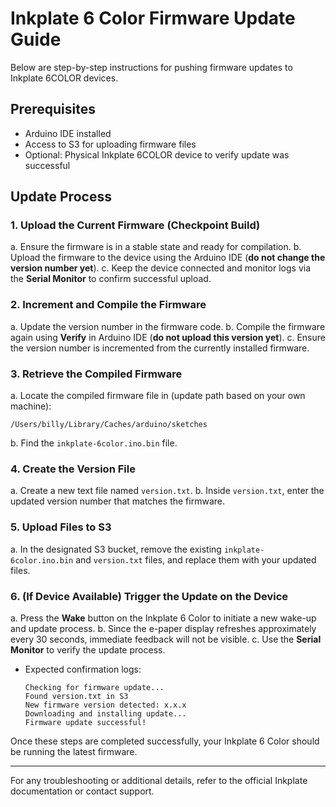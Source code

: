 # Inkplate 6 Color Firmware Update Guide

Below are step-by-step instructions for pushing firmware updates to Inkplate 6COLOR devices.

## Prerequisites
- Arduino IDE installed
- Access to S3 for uploading firmware files
- Optional: Physical Inkplate 6COLOR device to verify update was successful

## Update Process

### 1. Upload the Current Firmware (Checkpoint Build)
a. Ensure the firmware is in a stable state and ready for compilation.
b. Upload the firmware to the device using the Arduino IDE (**do not change the version number yet**).
c. Keep the device connected and monitor logs via the **Serial Monitor** to confirm successful upload.

### 2. Increment and Compile the Firmware
a. Update the version number in the firmware code.
b. Compile the firmware again using **Verify** in Arduino IDE (**do not upload this version yet**).
c. Ensure the version number is incremented from the currently installed firmware.

### 3. Retrieve the Compiled Firmware
a. Locate the compiled firmware file in (update path based on your own machine):
   ```
   /Users/billy/Library/Caches/arduino/sketches
   ```
b. Find the `inkplate-6color.ino.bin` file.

### 4. Create the Version File
a. Create a new text file named `version.txt`.
b. Inside `version.txt`, enter the updated version number that matches the firmware.

### 5. Upload Files to S3
a. In the designated S3 bucket, remove the existing `inkplate-6color.ino.bin` and `version.txt` files, and replace them with your updated files.

### 6. (If Device Available) Trigger the Update on the Device
a. Press the **Wake** button on the Inkplate 6 Color to initiate a new wake-up and update process.
b. Since the e-paper display refreshes approximately every 30 seconds, immediate feedback will not be visible.
c. Use the **Serial Monitor** to verify the update process.
- Expected confirmation logs:
  ```
  Checking for firmware update...
  Found version.txt in S3
  New firmware version detected: x.x.x
  Downloading and installing update...
  Firmware update successful!
  ```

Once these steps are completed successfully, your Inkplate 6 Color should be running the latest firmware.

---

For any troubleshooting or additional details, refer to the official Inkplate documentation or contact support.

